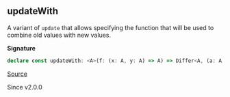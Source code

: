 ## updateWith

A variant of `update` that allows specifying the function that will be used
to combine old values with new values.

**Signature**

```ts
declare const updateWith: <A>(f: (x: A, y: A) => A) => Differ<A, (a: A) => A>
```

[Source](https://github.com/Effect-TS/effect/tree/main/packages/effect/src/Differ.ts#L428)

Since v2.0.0